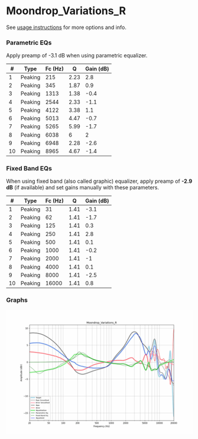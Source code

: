 # Moondrop_Variations_R
See [usage instructions](https://github.com/jaakkopasanen/AutoEq#usage) for more options and info.

### Parametric EQs
Apply preamp of -3.1 dB when using parametric equalizer.

|   # | Type    |   Fc (Hz) |    Q |   Gain (dB) |
|-----|---------|-----------|------|-------------|
|   1 | Peaking |       215 | 2.23 |         2.8 |
|   2 | Peaking |       345 | 1.87 |         0.9 |
|   3 | Peaking |      1313 | 1.38 |        -0.4 |
|   4 | Peaking |      2544 | 2.33 |        -1.1 |
|   5 | Peaking |      4122 | 3.38 |         1.1 |
|   6 | Peaking |      5013 | 4.47 |        -0.7 |
|   7 | Peaking |      5265 | 5.99 |        -1.7 |
|   8 | Peaking |      6038 | 6    |         2   |
|   9 | Peaking |      6948 | 2.28 |        -2.6 |
|  10 | Peaking |      8965 | 4.67 |        -1.4 |

### Fixed Band EQs
When using fixed band (also called graphic) equalizer, apply preamp of **-2.9 dB** (if available) and set gains manually with these parameters.

|   # | Type    |   Fc (Hz) |    Q |   Gain (dB) |
|-----|---------|-----------|------|-------------|
|   1 | Peaking |        31 | 1.41 |        -3.1 |
|   2 | Peaking |        62 | 1.41 |        -1.7 |
|   3 | Peaking |       125 | 1.41 |         0.3 |
|   4 | Peaking |       250 | 1.41 |         2.8 |
|   5 | Peaking |       500 | 1.41 |         0.1 |
|   6 | Peaking |      1000 | 1.41 |        -0.2 |
|   7 | Peaking |      2000 | 1.41 |        -1   |
|   8 | Peaking |      4000 | 1.41 |         0.1 |
|   9 | Peaking |      8000 | 1.41 |        -2.5 |
|  10 | Peaking |     16000 | 1.41 |         0.8 |

### Graphs
![](./Moondrop_Variations_R.png)
